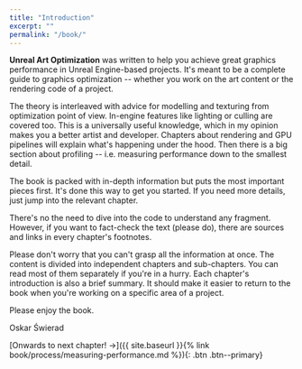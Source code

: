 ```yaml
---
title: "Introduction"
excerpt: ""
permalink: "/book/"
---
```


__Unreal Art Optimization__ was written to help you achieve great graphics performance in Unreal Engine-based projects. It's meant to be a complete guide to graphics optimization -- whether you work on the art content or the rendering code of a project.

The theory is interleaved with advice for modelling and texturing from optimization point of view. In-engine features like lighting or culling are covered too. This is a universally useful knowledge, which in my opinion makes you a better artist and developer. Chapters about rendering and GPU pipelines will explain what's happening under the hood. Then there is a big section about profiling -- i.e. measuring performance down to the smallest detail.

The book is packed with in-depth information but puts the most important pieces first. It's done this way to get you started. If you need more details, just jump into the relevant chapter.

There's no the need to dive into the code to understand any fragment. However, if you want to fact-check the text (please do), there are sources and links in every chapter's footnotes.

Please don't worry that you can't grasp all the information at once. The content is divided into independent chapters and sub-chapters. You can read most of them separately if you're in a hurry. Each chapter's introduction is also a brief summary. It should make it easier to return to the book when you're working on a specific area of a project.

Please enjoy the book.

Oskar Świerad

[Onwards to next chapter! →]({{ site.baseurl }}{% link book/process/measuring-performance.md %}){: .btn .btn--primary}